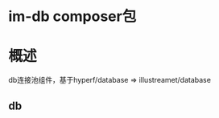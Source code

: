 im-db composer包 
==============
概述
=======

db连接池组件，基于hyperf/database => illustreamet/database 
## db
```php

```
